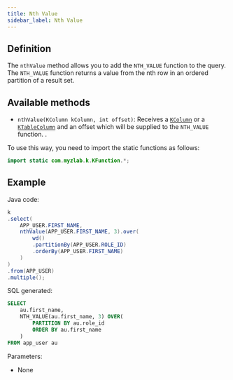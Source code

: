 ```yaml
---
title: Nth Value
sidebar_label: Nth Value
---
```


## Definition

The `nthValue` method allows you to add the `NTH_VALUE` function to the query. The `NTH_VALUE` function returns a value from the nth row in an ordered partition of a result set.

## Available methods

- `nthValue(KColumn kColumn, int offset)`: Receives a [`KColumn`](/docs/misc/select-list-values#2-kcolumn) or a [`KTableColumn`](/docs/misc/select-list-values#1-ktablecolumn) and an offset which will be supplied to the `NTH_VALUE` function.
.

To use this way, you need to import the static functions as follows:

```java
import static com.myzlab.k.KFunction.*;
```

## Example

Java code:

```java
k
.select(
    APP_USER.FIRST_NAME,
    nthValue(APP_USER.FIRST_NAME, 3).over(
        wd()
        .partitionBy(APP_USER.ROLE_ID)
        .orderBy(APP_USER.FIRST_NAME)
    )
)
.from(APP_USER)
.multiple();
```

SQL generated:

```sql
SELECT
    au.first_name,
    NTH_VALUE(au.first_name, 3) OVER(
        PARTITION BY au.role_id
        ORDER BY au.first_name
    )
FROM app_user au
```

Parameters:

- None